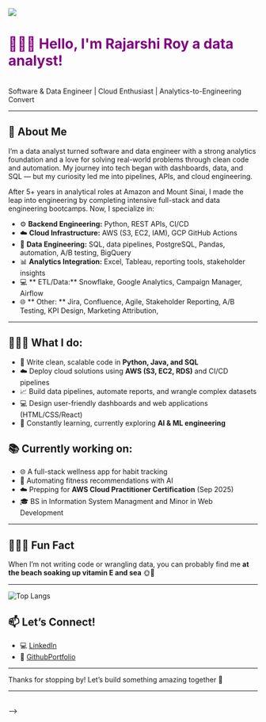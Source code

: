 <img src="[https://media.licdn.com/dms/image/v2/D4E16AQHCq3Ptdj4Y1A/profile-displaybackgroundimage-shrink_350_1400/profile-displaybackgroundimage-shrink_350_1400/0/1725562569645?e=1730937600&v=beta&t=5l22YlaPKDCrL_CgnAsUt-JKYjFYW9kq2uxSumd1QXE](https://www.credly.com/users/imrsroy)">

<h1 style="color: purple;">👩🏻‍💻 Hello, I'm Rajarshi Roy a data analyst! </h1> <br>
Software & Data Engineer | Cloud Enthusiast | Analytics-to-Engineering Convert   

---

## 💫 About Me
I’m a data analyst turned software and data engineer with a strong analytics foundation and a love for solving real-world problems through clean code and automation. My journey into tech began with dashboards, data, and SQL — but my curiosity led me into pipelines, APIs, and cloud engineering.

After 5+ years in analytical roles at Amazon and Mount Sinai, I made the leap into engineering by completing intensive full-stack and data engineering bootcamps. Now, I specialize in:

- ⚙️ **Backend Engineering:** Python, REST APIs, CI/CD  
- ☁️ **Cloud Infrastructure:** AWS (S3, EC2, IAM), GCP GitHub Actions  
- 🧠 **Data Engineering:** SQL, data pipelines, PostgreSQL, Pandas, automation, A/B testing, BigQuery   
- 📊 **Analytics Integration:** Excel, Tableau, reporting tools, stakeholder insights
- 💻 ** ETL/Data:** Snowflake, Google Analytics, Campaign Manager, Airflow
- 🌐 ** Other: ** Jira, Confluence, Agile, Stakeholder Reporting, A/B Testing, KPI Design, Marketing Attribution, 



---
## 👩🏽‍🔧 What I do:
- 🐍 Write clean, scalable code in **Python, Java, and SQL**
- ☁️ Deploy cloud solutions using **AWS (S3, EC2, RDS)** and CI/CD pipelines
- 📈 Build data pipelines, automate reports, and wrangle complex datasets
- 💻 Design user-friendly dashboards and web applications (HTML/CSS/React)
- 🧠 Constantly learning, currently exploring **AI & ML engineering**

## 📚 Currently working on:
- 🌐 A full-stack wellness app for habit tracking
- 🧪 Automating fitness recommendations with AI
- ☁️ Prepping for **AWS Cloud Practitioner Certification** (Sep 2025)
- 🎓 BS in Information System Managment and Minor in Web Development

---
## 🧜🏻‍♀️ Fun Fact

When I’m not writing code or wrangling data, you can probably find me **at the beach soaking up vitamin E and sea** 🌞🌊

---


![Top Langs](https://github-readme-stats.vercel.app/api/top-langs/?username=imrsroy)

</span>

## 📫 Let’s Connect!

- 💻 [LinkedIn](https://www.linkedin.com/in/imrsroy/)  
- 💼 [GithubPortfolio](https://imrsroy.github.io/iMrsRoy/)
---

Thanks for stopping by! Let’s build something amazing together 🚀

--- 
<br>
<! --<img src="https://github-readme-stats.vercel.app/api?username=imrsroy&&show_icons=true&title_color=232122&icon_color=b044a7&text_color=b044a7&bg_color=ffffff"> -->
